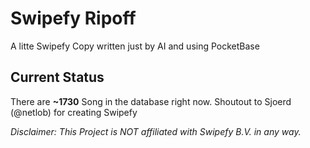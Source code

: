 # Swipefy Ripoff
A litte Swipefy Copy written just by AI and using PocketBase
## Current Status
There are __~1730__ Song in the database right now.
Shoutout to Sjoerd (@netlob) for creating Swipefy
<p>
<em>Disclaimer: This Project is NOT affiliated with Swipefy B.V. in any way.<em>
<p>
